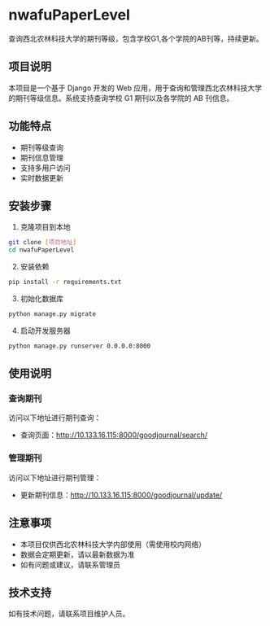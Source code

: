 # nwafuPaperLevel
查询西北农林科技大学的期刊等级，包含学校G1,各个学院的AB刊等，持续更新。

## 项目说明

本项目是一个基于 Django 开发的 Web 应用，用于查询和管理西北农林科技大学的期刊等级信息。系统支持查询学校 G1 期刊以及各学院的 AB 刊信息。

## 功能特点

- 期刊等级查询
- 期刊信息管理
- 支持多用户访问
- 实时数据更新

## 安装步骤

1. 克隆项目到本地
```bash
git clone [项目地址]
cd nwafuPaperLevel
```

2. 安装依赖
```bash
pip install -r requirements.txt
```

3. 初始化数据库
```bash
python manage.py migrate
```

4. 启动开发服务器
```bash
python manage.py runserver 0.0.0.0:8000
```

## 使用说明

### 查询期刊
访问以下地址进行期刊查询：
- 查询页面：http://10.133.16.115:8000/goodjournal/search/

### 管理期刊
访问以下地址进行期刊管理：
- 更新期刊信息：http://10.133.16.115:8000/goodjournal/update/

## 注意事项

- 本项目仅供西北农林科技大学内部使用（需使用校内网络）
- 数据会定期更新，请以最新数据为准
- 如有问题或建议，请联系管理员

## 技术支持

如有技术问题，请联系项目维护人员。
